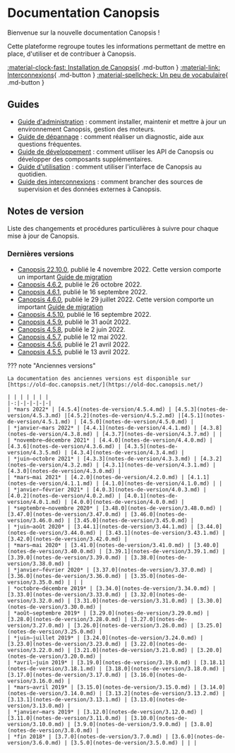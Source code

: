 # Documentation Canopsis

Bienvenue sur la nouvelle documentation Canopsis !

Cette plateforme regroupe toutes les informations permettant de mettre en place, d'utiliser et de contribuer à Canopsis.


[:material-clock-fast: Installation de Canopsis](guide-administration/installation){ .md-button }
[:material-link: Interconnexions](interconnexions){ .md-button }
[:material-spellcheck: Un peu de vocabulaire](guide-utilisation/vocabulaire){ .md-button }

## Guides

*  [Guide d'administration](guide-administration/index.md) : comment installer, maintenir et mettre à jour un environnement Canopsis, gestion des moteurs.
*  [Guide de dépannage](guide-de-depannage/index.md) : comment réaliser un diagnostic, aide aux questions fréquentes.
*  [Guide de développement](guide-developpement/index.md) : comment utiliser les API de Canopsis ou développer des composants supplémentaires.
*  [Guide d'utilisation](guide-utilisation/index.md) : comment utiliser l'interface de Canopsis au quotidien.
*  [Guide des interconnexions](interconnexions/index.md) : comment brancher des sources de supervision et des données externes à Canopsis.

## Notes de version

Liste des changements et procédures particulières à suivre pour chaque mise à jour de Canopsis.

### Dernières versions

<!-- du plus récent au plus ancien -->
*  [Canopsis 22.10.0](notes-de-version/22.10.0.md), publié le 4 novembre 2022. Cette version comporte un important [Guide de migration](notes-de-version/migration/migration-22.10.0.md)
*  [Canopsis 4.6.2](notes-de-version/4.6.2.md), publié le 26 octobre 2022.
*  [Canopsis 4.6.1](notes-de-version/4.6.1.md), publié le 16 septembre 2022.
*  [Canopsis 4.6.0](notes-de-version/4.6.0.md), publié le 29 juillet 2022. Cette version comporte un important [Guide de migration](notes-de-version/migration/migration-4.6.0.md)
*  [Canopsis 4.5.10](notes-de-version/4.5.10.md), publié le 16 septembre 2022.
*  [Canopsis 4.5.9](notes-de-version/4.5.9.md), publié le 31 août 2022.
*  [Canopsis 4.5.8](notes-de-version/4.5.8.md), publié le 2 juin 2022.
*  [Canopsis 4.5.7](notes-de-version/4.5.7.md), publié le 12 mai 2022.
*  [Canopsis 4.5.6](notes-de-version/4.5.6.md), publié le 21 avril 2022.
*  [Canopsis 4.5.5](notes-de-version/4.5.5.md), publié le 13 avril 2022.


??? note "Anciennes versions"

    La documentation des anciennes versions est disponible sur [https://old-doc.canopsis.net/](https://old-doc.canopsis.net/)    
    
    | | | | | | |
    |-:|-|-|-|-|-|
    | *mars 2022* | [4.5.4](notes-de-version/4.5.4.md) | [4.5.3](notes-de-version/4.5.3.md) |[4.5.2](notes-de-version/4.5.2.md) |[4.5.1](notes-de-version/4.5.1.md) | [4.5.0](notes-de-version/4.5.0.md) |
    | *janvier–mars 2022* | [4.4.1](notes-de-version/4.4.1.md) | [4.3.8](notes-de-version/4.3.8.md) | [4.3.7](notes-de-version/4.3.7.md) | |
    | *novembre–décembre 2021* | [4.4.0](notes-de-version/4.4.0.md) | [4.3.6](notes-de-version/4.3.6.md) | [4.3.5](notes-de-version/4.3.5.md) | [4.3.4](notes-de-version/4.3.4.md) |
    | *juin–octobre 2021* | [4.3.3](notes-de-version/4.3.3.md) | [4.3.2](notes-de-version/4.3.2.md) | [4.3.1](notes-de-version/4.3.1.md) | [4.3.0](notes-de-version/4.3.0.md) |
    | *mars–mai 2021* | [4.2.0](notes-de-version/4.2.0.md) | [4.1.1](notes-de-version/4.1.1.md) | [4.1.0](notes-de-version/4.1.0.md) | |
    | *janvier–février 2021* | [4.0.3](notes-de-version/4.0.3.md) | [4.0.2](notes-de-version/4.0.2.md) | [4.0.1](notes-de-version/4.0.1.md) | [4.0.0](notes-de-version/4.0.0.md) |
    | *septembre–novembre 2020* | [3.48.0](notes-de-version/3.48.0.md) | [3.47.0](notes-de-version/3.47.0.md) | [3.46.0](notes-de-version/3.46.0.md) | [3.45.0](notes-de-version/3.45.0.md) |
    | *juin–août 2020* | [3.44.1](notes-de-version/3.44.1.md) | [3.44.0](notes-de-version/3.44.0.md) | [3.43.1](notes-de-version/3.43.1.md) | [3.42.0](notes-de-version/3.42.0.md) |
    | *mars–mai 2020* | [3.41.0](notes-de-version/3.41.0.md) | [3.40.0](notes-de-version/3.40.0.md) | [3.39.1](notes-de-version/3.39.1.md) | [3.39.0](notes-de-version/3.39.0.md) | [3.38.0](notes-de-version/3.38.0.md) |
    | *janvier–février 2020* | [3.37.0](notes-de-version/3.37.0.md) | [3.36.0](notes-de-version/3.36.0.md) | [3.35.0](notes-de-version/3.35.0.md) | | |
    | *octobre–décembre 2019* | [3.34.0](notes-de-version/3.34.0.md) | [3.33.0](notes-de-version/3.33.0.md) | [3.32.0](notes-de-version/3.32.0.md) | [3.31.0](notes-de-version/3.31.0.md) | [3.30.0](notes-de-version/3.30.0.md) |
    | *août–septembre 2019* | [3.29.0](notes-de-version/3.29.0.md) | [3.28.0](notes-de-version/3.28.0.md) | [3.27.0](notes-de-version/3.27.0.md) | [3.26.0](notes-de-version/3.26.0.md) | [3.25.0](notes-de-version/3.25.0.md) |
    | *juin–juillet 2019* | [3.24.0](notes-de-version/3.24.0.md) | [3.23.0](notes-de-version/3.23.0.md) | [3.22.0](notes-de-version/3.22.0.md) | [3.21.0](notes-de-version/3.21.0.md) | [3.20.0](notes-de-version/3.20.0.md) |
    | *avril–juin 2019* | [3.19.0](notes-de-version/3.19.0.md) | [3.18.1](notes-de-version/3.18.1.md) | [3.18.0](notes-de-version/3.18.0.md) | [3.17.0](notes-de-version/3.17.0.md) | [3.16.0](notes-de-version/3.16.0.md) |
    | *mars–avril 2019* | [3.15.0](notes-de-version/3.15.0.md) | [3.14.0](notes-de-version/3.14.0.md) | [3.13.2](notes-de-version/3.13.2.md) | [3.13.1](notes-de-version/3.13.1.md) | [3.13.0](notes-de-version/3.13.0.md) |
    | *janvier–mars 2019* | [3.12.0](notes-de-version/3.12.0.md) | [3.11.0](notes-de-version/3.11.0.md) | [3.10.0](notes-de-version/3.10.0.md) | [3.9.0](notes-de-version/3.9.0.md) | [3.8.0](notes-de-version/3.8.0.md) |
    | *fin 2018* | [3.7.0](notes-de-version/3.7.0.md) | [3.6.0](notes-de-version/3.6.0.md) | [3.5.0](notes-de-version/3.5.0.md) | | |
